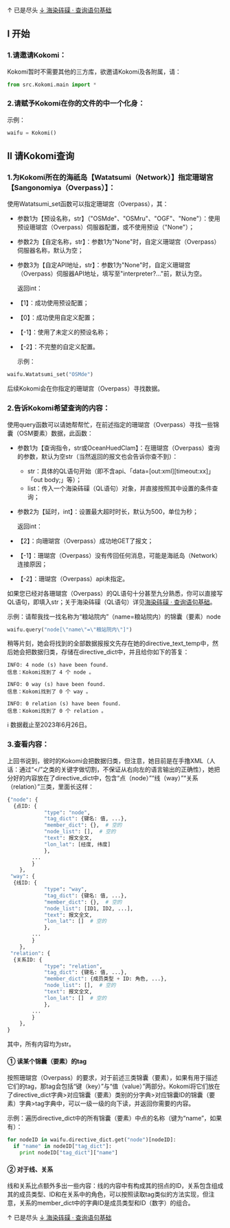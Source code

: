 ↑ 已是尽头
[↓ 海染砗磲 · 查询语句基础](https://github.com/Daredemodaisuki/Kokomi/blob/main/docs/2%20-%20QL%20with%20OceanHuedClam.md)

## Ⅰ 开始
### 1.请邀请Kokomi：

Kokomi暂时不需要其他的三方库，欲邀请Kokomi及各附属，请：

```python
from src.Kokomi.main import *
```

### 2.请赋予Kokomi在你的文件的中一个化身：

  示例：
```python
waifu = Kokomi()
```

## Ⅱ 请Kokomi查询

### 1.为Kokomi所在的海祇岛【Watatsumi（Network）】指定珊瑚宫【Sangonomiya（Overpass）】：

使用Watatsumi_set函数可以指定珊瑚宫（Overpass），其：
+ 参数1为【预设名称，str】（"OSMde"、"OSMru"、"OGF"、"None"）：使用预设珊瑚宫（Overpass）伺服器配置，或不使用预设（"None"）；
+ 参数2为【自定名称，str】：参数1为"None"时，自定义珊瑚宫（Overpass）伺服器名称，默认为空；
+ 参数3为【自定API地址，str】：参数1为"None"时，自定义珊瑚宫（Overpass）伺服器API地址，填写至"interpreter?..."前，默认为空。

  返回int：
+ 【1】：成功使用预设配置；
+ 【0】：成功使用自定义配置；
+ 【-1】：使用了未定义的预设名称；
+ 【-2】：不完整的自定义配置。

  示例：
```python
waifu.Watatsumi_set("OSMde")
```

  后续Kokomi会在你指定的珊瑚宫（Overpass）寻找数据。

### 2.告诉Kokomi希望查询的内容：

使用query函数可以请她帮帮忙，在前述指定的珊瑚宫（Overpass）寻找一些锦囊（OSM要素）数据，此函数：
+ 参数1为【查询指令，str或OceanHuedClam】：在珊瑚宫（Overpass）查询的参数，默认为空str（当然返回的报文也会告诉你查不到）：
    + str：具体的QL语句开始（即不含api、「data=[out:xml][timeout:xx]」「out body;」等）；
    + list：传入一个海染砗磲（QL语句）对象，并直接按照其中设置的条件查询；
+ 参数2为【延时，int】：设置最大超时时长，默认为500，单位为秒；

  返回int：
+ 【2】：向珊瑚宫（Overpass）成功地GET了报文；
+ 【-1】：珊瑚宫（Overpass）没有传回任何消息，可能是海祇岛（Network）连接原因；
+ 【-2】：珊瑚宫（Overpass）api未指定。
  
如果您已经对各珊瑚宫（Overpass）的QL语句十分甚至九分熟悉，你可以直接写QL语句，即填入str；关于海染砗磲（QL语句）详见[海染砗磲 · 查询语句基础](https://github.com/Daredemodaisuki/Kokomi/blob/main/docs/2%20-%20QL%20with%20OceanHuedClam.md)。

  示例：请帮我找一找名称为“粮站院内”（name=粮站院内）的锦囊（要素）node
    
```python
waifu.query("node[\"name\"=\"粮站院内\"]")
```

稍等片刻，她会将找到的全部数据报报文先存在她的directive_text_temp中，然后她会把数据归类，存储在directive_dict中，并且给你如下的答复：
  
```
INFO: 4 node (s) have been found.
信息：Kokomi找到了 4 个 node 。

INFO: 0 way (s) have been found.
信息：Kokomi找到了 0 个 way 。

INFO: 0 relation (s) have been found.
信息：Kokomi找到了 0 个 relation 。
```

ℹ 数据截止至2023年6月26日。

### 3.查看内容：

上回书说到，彼时的Kokomi会把数据归类，但注意，她目前是在手撸XML（人话：通过“</”之类的关键字做切割，不保证从右向左的语言输出的正确性），她把分好的内容放在了directive_dict中，包含“点（node）”“线（way）”“关系（relation）”三类，里面长这样：

```python
{"node": {
  {点ID: {
            "type": "node",
            "tag_dict": {键名: 值, ...},
            "member_dict": {},  # 空的
            "node_list": [],  # 空的
            "text": 报文全文,
            "lon_lat": [经度, 纬度]
            },
        ...
        }
    },
 "way": {
  {线ID: {
            "type": "way",
            "tag_dict": {键名: 值, ...},
            "member_dict": {},  # 空的
            "node_list": [ID1, ID2, ...],
            "text": 报文全文,
            "lon_lat": []  # 空的
            },
        ...
        }
    },
 "relation": {
  {关系ID: {
            "type": "relation",
            "tag_dict": {键名: 值, ...},
            "member_dict": {成员类型 + ID: 角色, ...},
            "node_list": [],  # 空的
            "text": 报文全文,
            "lon_lat": []  # 空的
            },
        ...
        }
    },
}
```

其中，所有内容均为str。

#### ① 读某个锦囊（要素）的tag

按照珊瑚宫（Overpass）的要求，对于前述三类锦囊（要素），如果有用于描述它们的tag，那tag会包括“键（key）”与“值（value）”两部分。Kokomi将它们放在了directive_dict字典>对应锦囊（要素）类别的分字典>对应锦囊ID的锦囊（要素）字典>tag字典中，可以一级一级的向下读，并返回你需要的内容。

  示例：遍历directive_dict中的所有锦囊（要素）中点的名称（键为“name”，如果有）：
    
```python
for nodeID in waifu.directive_dict.get("node")[nodeID]:
  if "name" in nodeID["tag_dict"]:
    print nodeID["tag_dict"]["name"]
```

#### ② 对于线、关系

线和关系比点额外多出一些内容：线的内容中有构成其的拐点的ID，关系包含组成其的成员类型、ID和在关系中的角色，可以按照读取tag类似的方法实现，但注意，关系的member_dict中的字典ID是成员类型和ID（数字）的组合。

↑ 已是尽头
[↓ 海染砗磲 · 查询语句基础](https://github.com/Daredemodaisuki/Kokomi/blob/main/docs/2%20-%20QL%20with%20OceanHuedClam.md)
